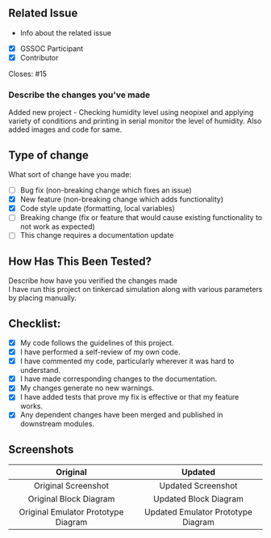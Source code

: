 ## Related Issue 

- Info about the related issue 

- [X] GSSOC Participant  
- [X] Contributor

Closes: #15

### Describe the changes you've made

Added new project - Checking humidity level using neopixel and applying variety of conditions and printing in serial monitor the level of humidity. Also added images and code for same.

## Type of change

What sort of change have you made:

- [ ] Bug fix (non-breaking change which fixes an issue)
- [X] New feature (non-breaking change which adds functionality)
- [X] Code style update (formatting, local variables)
- [ ] Breaking change (fix or feature that would cause existing functionality to not work as expected)
- [ ] This change requires a documentation update

## How Has This Been Tested?

Describe how have you verified the changes made
<br>
I have run this project on tinkercad simulation along with various parameters by placing manually.

## Checklist:

- [X] My code follows the guidelines of this project.
- [X] I have performed a self-review of my own code.
- [X] I have commented my code, particularly wherever it was hard to understand.
- [X] I have made corresponding changes to the documentation.
- [X] My changes generate no new warnings.
- [X] I have added tests that prove my fix is effective or that my feature works.
- [X] Any dependent changes have been merged and published in downstream modules.

## Screenshots

 Original           | Updated
 :--------------------: |:--------------------:
 Original Screenshot | Updated Screenshot |
 Original Block Diagram | Updated Block Diagram |
 Original Emulator Prototype Diagram | Updated Emulator Prototype Diagram |
